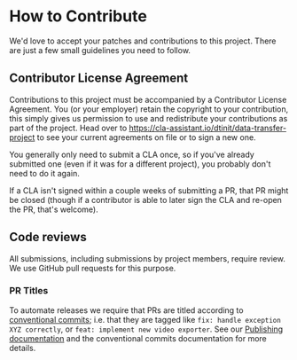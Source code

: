 # How to Contribute

We'd love to accept your patches and contributions to this project. There are
just a few small guidelines you need to follow.

## Contributor License Agreement

Contributions to this project must be accompanied by a Contributor License
Agreement. You (or your employer) retain the copyright to your contribution,
this simply gives us permission to use and redistribute your contributions as
part of the project. Head over to <https://cla-assistant.io/dtinit/data-transfer-project> to see
your current agreements on file or to sign a new one.

You generally only need to submit a CLA once, so if you've already submitted one
(even if it was for a different project), you probably don't need to do it
again.

If a CLA isn't signed within a couple weeks of submitting a PR, that PR might be
closed (though if a contributor is able to later sign the CLA and re-open the PR,
that's welcome).

## Code reviews

All submissions, including submissions by project members, require review. We
use GitHub pull requests for this purpose.

### PR Titles

To automate releases we require that PRs are titled according to
[conventional commits](https://conventionalcommits.org); i.e. that they
are tagged like `fix: handle exception XYZ correctly`, or
`feat: implement new video exporter`. See our
[Publishing documentation](https://github.com/dtinit/data-transfer-project/blob/master/Documentation/Publishing.md#semantic-versioning-and-conventional-commits)
and the conventional commits documentation for more details.
